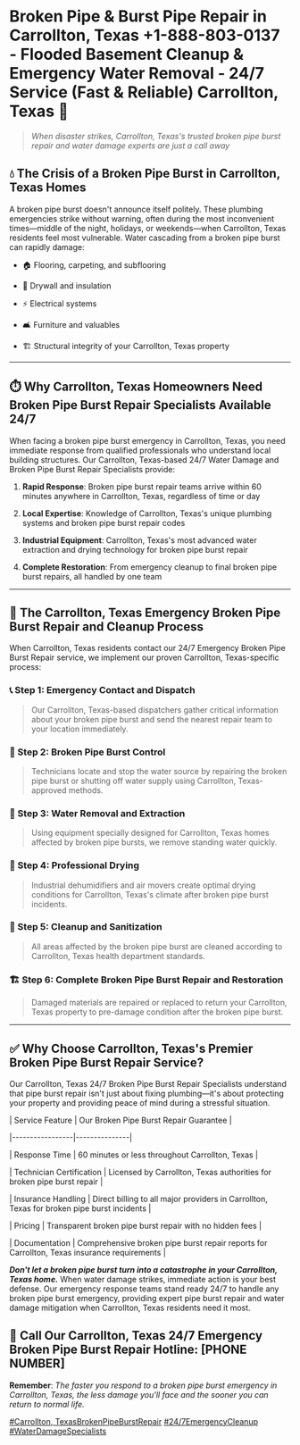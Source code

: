 # Broken Pipe & Burst Pipe Repair in Carrollton, Texas +1-888-803-0137 - Flooded Basement Cleanup & Emergency Water Removal - 24/7 Service (Fast & Reliable) Carrollton, Texas 🚨

> *When disaster strikes, Carrollton, Texas's trusted broken pipe burst repair and water damage experts are just a call away*

## 💧 The Crisis of a Broken Pipe Burst in Carrollton, Texas Homes

A broken pipe burst doesn't announce itself politely. These plumbing emergencies strike without warning, often during the most inconvenient times—middle of the night, holidays, or weekends—when Carrollton, Texas residents feel most vulnerable. Water cascading from a broken pipe burst can rapidly damage:

* 🏠 Flooring, carpeting, and subflooring
* 🧱 Drywall and insulation
* ⚡ Electrical systems
* 🛋️ Furniture and valuables
* 🏗️ Structural integrity of your Carrollton, Texas property

---

## ⏱️ Why Carrollton, Texas Homeowners Need Broken Pipe Burst Repair Specialists Available 24/7

When facing a broken pipe burst emergency in Carrollton, Texas, you need immediate response from qualified professionals who understand local building structures. Our Carrollton, Texas-based 24/7 Water Damage and Broken Pipe Burst Repair Specialists provide:

1. **Rapid Response**: Broken pipe burst repair teams arrive within 60 minutes anywhere in Carrollton, Texas, regardless of time or day
2. **Local Expertise**: Knowledge of Carrollton, Texas's unique plumbing systems and broken pipe burst repair codes
3. **Industrial Equipment**: Carrollton, Texas's most advanced water extraction and drying technology for broken pipe burst repair
4. **Complete Restoration**: From emergency cleanup to final broken pipe burst repairs, all handled by one team

---

## 🔧 The Carrollton, Texas Emergency Broken Pipe Burst Repair and Cleanup Process

When Carrollton, Texas residents contact our 24/7 Emergency Broken Pipe Burst Repair service, we implement our proven Carrollton, Texas-specific process:

### 📞 Step 1: Emergency Contact and Dispatch
> Our Carrollton, Texas-based dispatchers gather critical information about your broken pipe burst and send the nearest repair team to your location immediately.

### 🚿 Step 2: Broken Pipe Burst Control
> Technicians locate and stop the water source by repairing the broken pipe burst or shutting off water supply using Carrollton, Texas-approved methods.

### 🌊 Step 3: Water Removal and Extraction
> Using equipment specially designed for Carrollton, Texas homes affected by broken pipe bursts, we remove standing water quickly.

### 💨 Step 4: Professional Drying
> Industrial dehumidifiers and air movers create optimal drying conditions for Carrollton, Texas's climate after broken pipe burst incidents.

### 🧼 Step 5: Cleanup and Sanitization
> All areas affected by the broken pipe burst are cleaned according to Carrollton, Texas health department standards.

### 🏗️ Step 6: Complete Broken Pipe Burst Repair and Restoration
> Damaged materials are repaired or replaced to return your Carrollton, Texas property to pre-damage condition after the broken pipe burst.

---

## ✅ Why Choose Carrollton, Texas's Premier Broken Pipe Burst Repair Service?

Our Carrollton, Texas 24/7 Broken Pipe Burst Repair Specialists understand that pipe burst repair isn't just about fixing plumbing—it's about protecting your property and providing peace of mind during a stressful situation.

| Service Feature | Our Broken Pipe Burst Repair Guarantee |
|-----------------|---------------|
| Response Time | 60 minutes or less throughout Carrollton, Texas |
| Technician Certification | Licensed by Carrollton, Texas authorities for broken pipe burst repair |
| Insurance Handling | Direct billing to all major providers in Carrollton, Texas for broken pipe burst incidents |
| Pricing | Transparent broken pipe burst repair with no hidden fees |
| Documentation | Comprehensive broken pipe burst repair reports for Carrollton, Texas insurance requirements |

***Don't let a broken pipe burst turn into a catastrophe in your Carrollton, Texas home.*** When water damage strikes, immediate action is your best defense. Our emergency response teams stand ready 24/7 to handle any broken pipe burst emergency, providing expert pipe burst repair and water damage mitigation when Carrollton, Texas residents need it most.

## 📱 Call Our Carrollton, Texas 24/7 Emergency Broken Pipe Burst Repair Hotline: [PHONE NUMBER]

**Remember**: *The faster you respond to a broken pipe burst emergency in Carrollton, Texas, the less damage you'll face and the sooner you can return to normal life.*

[#Carrollton, TexasBrokenPipeBurstRepair](#) [#24/7EmergencyCleanup](#) [#WaterDamageSpecialists](#)